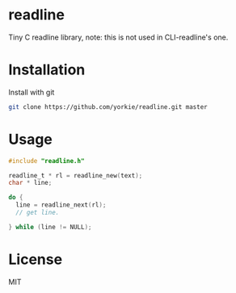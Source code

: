 
readline
================

Tiny C readline library, note: this is not used in CLI-readline's one.


Installation
==================

Install with git

```bash
git clone https://github.com/yorkie/readline.git master
```

Usage
=================

```c
#include "readline.h"

readline_t * rl = readline_new(text);
char * line;

do {
  line = readline_next(rl);
  // get line.

} while (line != NULL);
```

License
===================

MIT